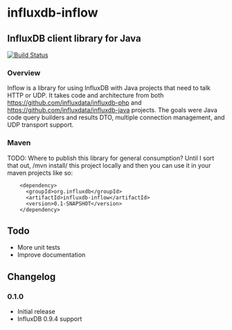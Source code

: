 # influxdb-inflow
## InfluxDB client library for Java
[![Build Status](https://travis-ci.org/nkiraly/influxdb-inflow.png?branch=master)](https://travis-ci.org/nkiraly/influxdb-inflow)


### Overview

Inflow is a library for using InfluxDB with Java projects that need to talk HTTP or UDP. It takes code and architecture from both https://github.com/influxdata/influxdb-php and https://github.com/influxdata/influxdb-java projects. The goals were Java code query builders and results DTO, multiple connection management, and UDP transport support.

### Maven
TODO: Where to publish this library for general consumption?
Until I sort that out, /mvn install/ this project locally and then you can use it in your maven projects like so:
```
    <dependency>
      <groupId>org.influxdb</groupId>
      <artifactId>influxdb-inflow</artifactId>
      <version>0.1-SNAPSHOT</version>
    </dependency>
```



## Todo

* More unit tests
* Improve documentation


## Changelog

### 0.1.0
* Initial release
* InfluxDB 0.9.4 support
